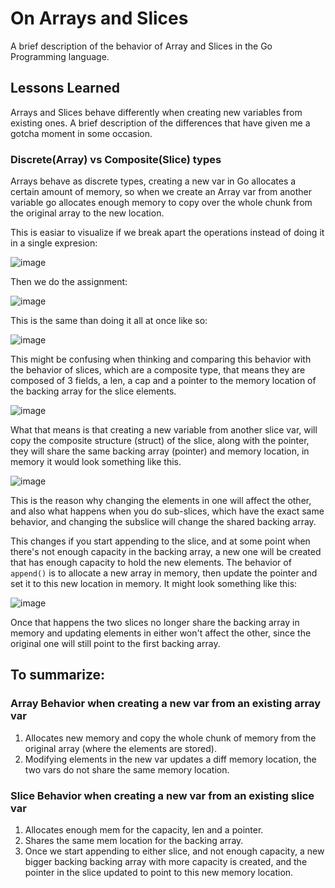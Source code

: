 # On Arrays and Slices

A brief description of the behavior of Array and Slices in the Go Programming language.

## Lessons Learned

Arrays and Slices behave differently when creating new variables from
existing ones. A brief description of the differences that have given me a
gotcha moment in some occasion.

### Discrete(Array) vs Composite(Slice) types

Arrays behave as discrete types, creating a new var in Go allocates a certain
amount of memory, so when we create an Array var from another variable go allocates
enough memory to copy over the whole chunk from the original array to the new location.

This is easiar to visualize if we break apart the operations instead of doing it in a
single expresion:

![image](https://github.com/user-attachments/assets/c305670b-a79b-4ad9-bfb7-5cd449925ae5)

Then we do the assignment:

![image](https://github.com/user-attachments/assets/38a20f11-9698-4e78-ab7a-7c29ae564a21)

This is the same than doing it all at once like so:

![image](https://github.com/user-attachments/assets/cf08c2f6-3027-4fc2-b59b-59e572782eae)

This might be confusing when thinking and comparing this behavior with the behavior of slices,
which are a composite type, that means they are composed of 3 fields, a len, a cap and a pointer
to the memory location of the backing array for the slice elements.

![image](https://github.com/user-attachments/assets/248cec89-6ba9-4600-8dc5-2ca8f4176864)

What that means is that creating a new variable from another slice var,
will copy the composite structure (struct) of the slice, along with the pointer,
they will share the same backing array (pointer) and memory location, 
in memory it would look something like this.

![image](https://github.com/user-attachments/assets/bfbdac7a-8433-4508-8fc4-ca62f52abb27)

This is the reason why changing the elements in one will affect the other,
and also what happens when you do sub-slices, which have the exact same behavior,
and changing the subslice will change the shared backing array.

This changes if you start appending to the slice, and at some point when there's not
enough capacity in the backing array, a new one will be created that has enough capacity
to hold the new elements. The behavior of `append()` is to allocate a new array in memory,
then update the pointer and set it to this new location in memory. It might look something
like this:

![image](https://github.com/user-attachments/assets/b8de3bcb-a934-43bb-ad03-d474bf9e3b13)

Once that happens the two slices no longer share the backing array in memory and updating
elements in either won't affect the other, since the original one will still point to the
first backing array.

## To summarize:

### Array Behavior when creating a new var from an existing array var

1. Allocates new memory and copy the whole chunk of memory from the original
   array (where the elements are stored).
2. Modifying elements in the new var updates a diff memory location, the two
   vars do not share the same memory location.

### Slice Behavior when creating a new var from an existing slice var

1. Allocates enough mem for the capacity, len and a pointer.
2. Shares the same mem location for the backing array.
3. Once we start appending to either slice, and not enough capacity, a new bigger
   backing backing array with more capacity is created, and the pointer in the slice
   updated to point to this new memory location.

